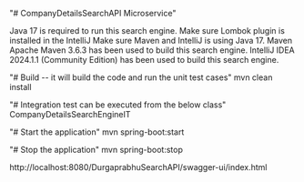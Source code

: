 "# CompanyDetailsSearchAPI Microservice"

Java 17 is required to run this search engine. Make sure Lombok plugin is installed in the IntelliJ Make sure Maven and IntelliJ is using Java 17. Maven Apache Maven 3.6.3 has been used to build this search engine. IntelliJ IDEA 2024.1.1 (Community Edition) has been used to build this search engine. 

"# Build -- it will build the code and run the unit test cases" mvn clean install

"# Integration test can be executed from the below class" CompanyDetailsSearchEngineIT

"# Start the application" mvn spring-boot:start

"# Stop the application" mvn spring-boot:stop

http://localhost:8080/DurgaprabhuSearchAPI/swagger-ui/index.html